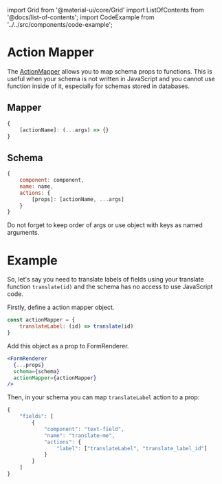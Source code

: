 import Grid from '@material-ui/core/Grid'
import ListOfContents from '@docs/list-of-contents';
import CodeExample from '../../src/components/code-example';


<Grid container item>
<Grid item xs={12} md={10}>

# Action Mapper

The [ActionMapper](/renderer/renderer-api#optionalprops) allows you to map schema props to functions. This is useful when your schema is not written in JavaScript and you cannot use function inside of it, especially for schemas stored in databases.

## Mapper

```jsx
{
    [actionName]: (...args) => {}
}
```

## Schema

```jsx
{
    component: component,
    name: name,
    actions: {
        [props]: [actionName, ...args]
    }
}
```

Do not forget to keep order of args or use object with keys as named arguments.

# Example

So, let's say you need to translate labels of fields using your translate function `translate(id)` and the schema has no access to use JavaScript code.

Firstly, define a action mapper object.

```jsx
const actionMapper = {
    translateLabel: (id) => translate(id)
}
```

Add this object as a prop to FormRenderer.

```jsx
<FormRenderer
  {...props}
  schema={schema}
  actionMapper={actionMapper}
/>
```

Then, in your schema you can map `translateLabel` action to a prop:

```js
{
    "fields": [
        {
            "component": "text-field",
            "name": "translate-me",
            "actions": {
                "label": ["translateLabel", "translate_label_id"]
            }
        }
    ]
}
```

<CodeExample source="components/action-mapper" mode="preview" />

</Grid>
<Grid item xs={false} md={2}>
  <ListOfContents file="renderer/action-mapper" />
</Grid>
</Grid>
